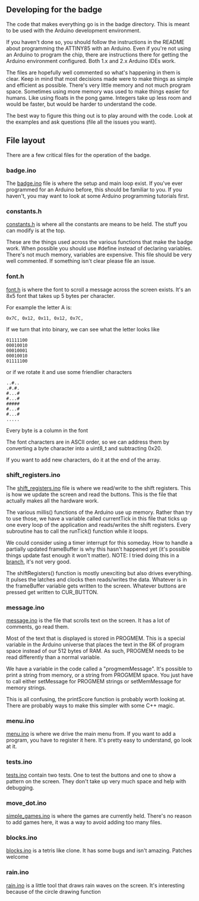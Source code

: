 ## Developing for the badge

The code that makes everything go is in the badge directory. This is meant to be used with the Arduino development environment.

If you haven't done so, you should follow the instructions in the README about programming the ATTINY85 with an Arduino. Even if you're not using an Arduino to program the chip, there are instructions there for getting the Arduino environment configured. Both 1.x and 2.x Arduino IDEs work.

The files are hopefully well commented so what's happening in them is clear. Keep in mind that most decisions made were to make things as simple and efficient as possible. There's very little memory and not much program space. Sometimes using more memory was used to make things easier for humans. Like using floats in the pong game. Integers take up less room and would be faster, but would be harder to understand the code.

The best way to figure this thing out is to play around with the code. Look at the examples and ask questions (file all the issues you want).

## File layout

There are a few critical files for the operation of the badge.

### badge.ino
The [badge.ino](badge/badge.ino) file is where the setup and main loop exist. If you've ever programmed for an Arduino before, this should be familiar to you. If you haven't, you may want to look at some Arduino programming tutorials first.

### constants.h
[constants.h](badge/constants.h) is where all the constants are means to be held. The stuff you can modify is at the top.

These are the things used across the various functions that make the badge work. When possible you should use #define instead of declaring variables. There's not much memory, variables are expensive. This file should be very well commented. If something isn't clear please file an issue.

### font.h
[font.h](badge/font.h) is where the font to scroll a message across the screen exists. It's an 8x5 font that takes up 5 bytes per character.

For example the letter A is:
```
0x7C, 0x12, 0x11, 0x12, 0x7C,
```
If we turn that into binary, we can see what the letter looks like

```
01111100
00010010
00010001
00010010
01111100
```
or if we rotate it and use some friendlier characters
```
..#..
.#.#.
#...#
#...#
#####
#...#
#...#
.....
```
Every byte is a column in the font

The font characters are in ASCII order, so we can address them by converting a byte character into a uint8_t and subtracting 0x20.

If you want to add new characters, do it at the end of the array.

### shift_registers.ino

The [shift_registers.ino](badge/shift_registers.ino) file is where we read/write to the shift registers. This is how we update the screen and read the buttons. This is the file that actually makes all the hardware work.

The various millis() functions of the Arduino use up memory. Rather than try to use those, we have a variable called currentTick in this file that ticks up one every loop of the application and reads/writes the shift registers. Every subroutine has to call the runTick() function while it loops.

We could consider using a timer interrupt for this someday. How to handle a partially updated frameBuffer is why this hasn't happened yet (it's possible things update fast enough it won't matter). NOTE: I tried doing this in a [branch](https://github.com/joshbressers/badge/tree/interrupt), it's not very good.

The shiftRegisters() function is mostly unexciting but also drives everything. It pulses the latches and clocks then reads/writes the data. Whatever is in the frameBuffer variable gets written to the screen. Whatever buttons are pressed get written to CUR_BUTTON.

### message.ino
[message.ino](badge/message.ino) is the file that scrolls text on the screen. It has a lot of comments, go read them.

Most of the text that is displayed is stored in PROGMEM. This is a special variable in the Arduino universe that places the text in the 8K of program space instead of our 512 bytes of RAM. As such, PROGMEM needs to be read differently than a normal variable.

We have a variable in the code called a "progmemMessage". It's possible to print a string from memory, or a string from PROGMEM space. You just have to call either setMessage for PROGMEM strings or setMemMessage for memory strings.

This is all confusing, the printScore function is probably worth looking at. There are probably ways to make this simpler with some C++ magic.

### menu.ino
[menu.ino](badge/menu.ino) is where we drive the main menu from. If you want to add a program, you have to register it here. It's pretty easy to understand, go look at it.

### tests.ino
[tests.ino](badge/tests.ino) contain two tests. One to test the buttons and one to show a pattern on the screen. They don't take up very much space and help with debugging.

### move_dot.ino
[simple_games.ino](badge/simple_games.ino) is where the games are currently held. There's no reason to add games here, it was a way to avoid adding too many files.

### blocks.ino
[blocks.ino](badge/blocks.ino) is a tetris like clone. It has some bugs and isn't amazing. Patches welcome

### rain.ino
[rain.ino](badge/rain.ino) is a little tool that draws rain waves on the screen. It's interesting because of the circle drawing function
